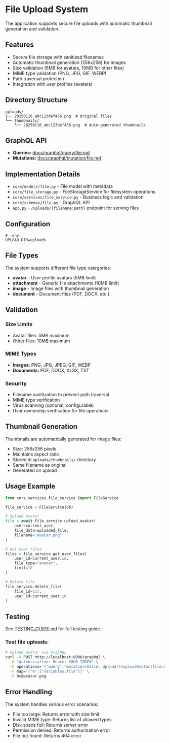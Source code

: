 # File Upload System

The application supports secure file uploads with automatic thumbnail generation and validation.

## Features

- Secure file storage with sanitized filenames
- Automatic thumbnail generation (256x256) for images
- Size validation (5MB for avatars, 10MB for other files)
- MIME type validation (PNG, JPG, GIF, WEBP)
- Path traversal protection
- Integration with user profiles (avatars)

## Directory Structure

```
uploads/
├── 20250116_abc123def456.png  # Original files
└── thumbnails/
    └── 20250116_abc123def456.png  # Auto-generated thumbnails
```

## GraphQL API

- **Queries:** [docs/graphql/query/file.md](../graphql/query/file.md)
- **Mutations:** [docs/graphql/mutation/file.md](../graphql/mutation/file.md)

## Implementation Details

- `core/models/file.py` - File model with metadata
- `core/file_storage.py` - FileStorageService for filesystem operations
- `core/services/file_service.py` - Business logic and validation
- `core/schemas/file.py` - GraphQL API
- `app.py` - `/uploads/{filename:path}` endpoint for serving files

## Configuration

```env
# .env
UPLOAD_DIR=uploads
```

## File Types

The system supports different file type categories:
- **avatar** - User profile avatars (5MB limit)
- **attachment** - Generic file attachments (10MB limit)
- **image** - Image files with thumbnail generation
- **document** - Document files (PDF, DOCX, etc.)

## Validation

### Size Limits
- Avatar files: 5MB maximum
- Other files: 10MB maximum

### MIME Types
- **Images:** PNG, JPG, JPEG, GIF, WEBP
- **Documents:** PDF, DOCX, XLSX, TXT

### Security
- Filename sanitization to prevent path traversal
- MIME type verification
- Virus scanning (optional, configurable)
- User ownership verification for file operations

## Thumbnail Generation

Thumbnails are automatically generated for image files:
- Size: 256x256 pixels
- Maintains aspect ratio
- Stored in `uploads/thumbnails/` directory
- Same filename as original
- Generated on upload

## Usage Example

```python
from core.services.file_service import FileService

file_service = FileService(db)

# Upload avatar
file = await file_service.upload_avatar(
    user=current_user,
    file_data=uploaded_file,
    filename="avatar.png"
)

# Get user files
files = file_service.get_user_files(
    user_id=current_user.id,
    file_type="avatar",
    limit=10
)

# Delete file
file_service.delete_file(
    file_id=123,
    user_id=current_user.id
)
```

## Testing

See [TESTING_GUIDE.md](../../TESTING_GUIDE.md) for full testing guide.

### Test file uploads:
```bash
# Upload avatar via GraphQL
curl -X POST http://localhost:8000/graphql \
  -H "Authorization: Bearer YOUR_TOKEN" \
  -F operations='{"query":"mutation($file: Upload!){uploadAvatar(file:$file){id filename url}}","variables":{"file":null}}' \
  -F map='{"0":["variables.file"]}' \
  -F 0=@avatar.png
```

## Error Handling

The system handles various error scenarios:
- File too large: Returns error with size limit
- Invalid MIME type: Returns list of allowed types
- Disk space full: Returns server error
- Permission denied: Returns authorization error
- File not found: Returns 404 error
